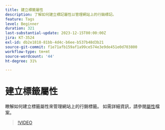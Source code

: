 ```yaml
---
title: 建立標籤屬性
description: 了解如何建立標記屬性以管理網站上的行銷標記。
feature: Tags
level: Beginner
duration: 321
last-substantial-update: 2023-12-15T00:00:00Z
jira: KT-3524
exl-id: db2e1818-81bb-4d4c-b6ee-b537b48d3b21
source-git-commit: f1e71afb159af1a99ce574e3e9de451e0d703800
workflow-type: tm+mt
source-wordcount: '44'
ht-degree: 31%

---
```


# 建立標籤屬性

瞭解如何建立標籤屬性來管理網站上的行銷標籤。 如需詳細資訊，請參閱[屬性](https://experienceleague.adobe.com/docs/experience-platform/tags/admin/companies-and-properties.html)檔案。

>[!VIDEO](https://video.tv.adobe.com/v/28727/?learn=on)

